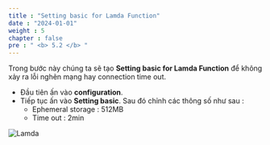 ```yaml
---
title : "Setting basic for Lamda Function"
date : "2024-01-01"
weight : 5 
chapter : false
pre : " <b> 5.2 </b> "
---
```


Trong bước này chúng ta sẽ tạo **Setting basic for Lamda Function** để không xảy ra lỗi nghẽn mạng hay connection time out.
   + Đầu tiên ấn vào **configuration**.
 + Tiếp tục ấn vào  **Setting basic**.
    Sau đó chỉnh các thông số như sau :
      - Ephemeral storage : 512MB
      - Time out : 2min

![Lamda](/images/WS/Lamda/Settingbasic.png)
  





